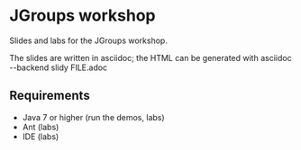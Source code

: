 JGroups workshop
================

Slides and labs for the JGroups workshop.

The slides are written in asciidoc; the HTML can be generated with
  asciidoc --backend slidy FILE.adoc

Requirements
------------
* Java 7 or higher (run the demos, labs)
* Ant (labs)
* IDE (labs)
